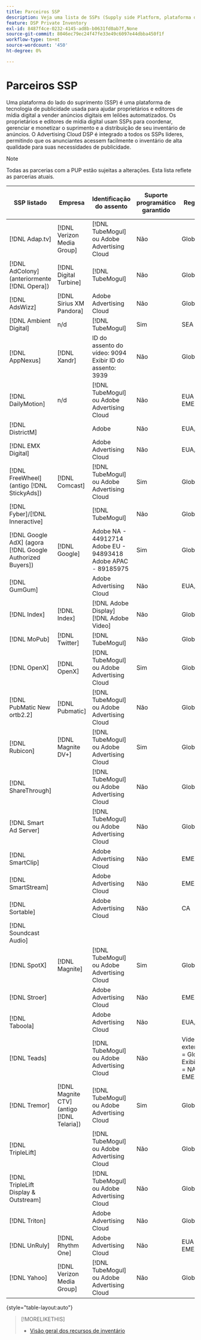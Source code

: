 ```yaml
---
title: Parceiros SSP
description: Veja uma lista de SSPs (Supply side Platform, plataforma do lado do suprimento disponível) e parceiros de intercâmbio abertos.
feature: DSP Private Inventory
exl-id: 8487f4ce-0232-4145-ad8b-b0631fd0ab7f,None
source-git-commit: 8046ec79ec24f47fe33e49c6097e44dbba450f1f
workflow-type: tm+mt
source-wordcount: '450'
ht-degree: 0%

---
```


# Parceiros SSP

Uma plataforma do lado do suprimento (SSP) é uma plataforma de tecnologia de publicidade usada para ajudar proprietários e editores de mídia digital a vender anúncios digitais em leilões automatizados. Os proprietários e editores de mídia digital usam SSPs para coordenar, gerenciar e monetizar o suprimento e a distribuição de seu inventário de anúncios. O Advertising Cloud DSP é integrado a todos os SSPs líderes, permitindo que os anunciantes acessem facilmente o inventário de alta qualidade para suas necessidades de publicidade.

>[!NOTE]
>
>Todas as parcerias com a PUP estão sujeitas a alterações. Esta lista reflete as parcerias atuais.

| SSP listado | Empresa | Identificação do assento | Suporte programático garantido | Região | Moeda suportada | Desktop de vídeo | Vídeo móvel | Vídeo CTV | Desktop de exibição | Exibir móvel | Exibição nativa | Desktop de áudio e móvel |
|--- |--- |--- |--- |--- |--- |--- |--- |--- |--- |--- |--- |--- |
| [!DNL Adap.tv] | [!DNL Verizon Media Group] | [!DNL TubeMogul] ou Adobe Advertising Cloud | Não | Global | USD | X | X | X |  |  |  |  |
| [!DNL AdColony] (anteriormente  [!DNL Opera]) | [!DNL Digital Turbine] | [!DNL TubeMogul] | Não | Global | USD |  | x |  |  |  |  |  |
| [!DNL AdsWizz] | [!DNL Sirius XM Pandora] | Adobe Advertising Cloud | Não | Global | USD, EUR, GBP |  |  |  |  |  |  | x |
| [!DNL Ambient Digital] | n/d | [!DNL TubeMogul] | Sim | SEA | USD |  | x |  | x |  |  | x |
| [!DNL AppNexus] | [!DNL Xandr] | ID do assento do vídeo: 9094<br>Exibir ID do assento: 3939 | Não | Global | USD | x | x | x | x | x |  |  |
| [!DNL DailyMotion] | n/d | [!DNL TubeMogul] ou Adobe Advertising Cloud | Não | EUA + EMEA | USD, EUR | x | x | x |  |  |  |  |
| [!DNL DistrictM] |  | Adobe | Não | EUA/CA | USD |  |  |  | x | x |  |  |
| [!DNL EMX Digital] |  | Adobe Advertising Cloud | Não | EUA/CA | USD | x | x | x |  |  |  |  |
| [!DNL FreeWheel] (antigo  [!DNL StickyAds]) | [!DNL Comcast] | [!DNL TubeMogul] ou Adobe Advertising Cloud | Sim | Global | USD, EUR, AUD, GBP | x | x | x |  |  |  |  |
| [!DNL Fyber]/[!DNL Inneractive] |  | [!DNL TubeMogul] | Não | Global | USD | x | x |  |  |  |  |  |
| [!DNL Google AdX] (agora  [!DNL Google Authorized Buyers]) | [!DNL Google] | Adobe NA - 44912714<br>Adobe EU - 94893418<br>Adobe APAC - 89185975 | Sim | Global | USD, BRL | x | x | x | x | x |  | x |
| [!DNL GumGum] |  | Adobe Advertising Cloud | Não | EUA/CA | USD | x | x |  | x | x |  |  |
| [!DNL Index] | [!DNL Index] | [!DNL Adobe Display]<br>[!DNL Adobe Video] | Não | Global | USD | x | x | x | x | x |  |  |
| [!DNL MoPub] | [!DNL Twitter] | [!DNL TubeMogul] | Não | Global | USD |  | x |  |  |  |  |  |
| [!DNL OpenX] | [!DNL OpenX] | [!DNL TubeMogul] ou Adobe Advertising Cloud | Sim | Global | USD | x |  |  | x | x |  |  |
| [!DNL PubMatic New ortb2.2] | [!DNL Pubmatic] | [!DNL TubeMogul] ou Adobe Advertising Cloud | Não | Global | USD | x | x | x | x | x |  |  |
| [!DNL Rubicon] | [!DNL Magnite DV+] | [!DNL TubeMogul] ou Adobe Advertising Cloud | Sim | Global | USD | x | x | x | x | x |  | x |
| [!DNL ShareThrough] |  | [!DNL TubeMogul] ou Adobe Advertising Cloud | Não | Global | USD | x | x |  | x | x | x |  |
| [!DNL Smart Ad Server] |  | [!DNL TubeMogul] ou Adobe Advertising Cloud | Não | Global | USD, EUR | x | x |  | x | x |  |  |
| [!DNL SmartClip] |  | Adobe Advertising Cloud | Não | EMEA | Todas as Moedas | x | x | x | x | x |  |  |
| [!DNL SmartStream] |  | Adobe Advertising Cloud | Não | EMEA | EUR, USD | x | x |  |  |  |  |  |
| [!DNL Sortable] |  | Adobe Advertising Cloud | Não | CA | USD |  |  |  | x | x |  |  |
| [!DNL Soundcast Audio] |  |  |  |  |  |  |  |  |  |  |  |  |
| [!DNL SpotX] | [!DNL Magnite] | [!DNL TubeMogul] ou Adobe Advertising Cloud | Sim | Global | USD | x | x | x |  |  |  |  |
| [!DNL Stroer] |  | Adobe Advertising Cloud | Não | EMEA | USD | x | x |  | x | x |  |  |
| [!DNL Taboola] |  | Adobe Advertising Cloud | Não | EUA/CA | USD | x | x |  |  |  |  |  |
| [!DNL Teads] |  | [!DNL TubeMogul] ou Adobe Advertising Cloud | Não | Vídeo externo = Global<br>Exibição = NA + EMEA | USD | x | x |  | x | x |  |  |
| [!DNL Tremor] | [!DNL Magnite CTV] (antigo  [!DNL Telaria]) | [!DNL TubeMogul] ou Adobe Advertising Cloud | Sim | Global | AUD, USD | x | x | x |  |  |  |  |
| [!DNL TripleLift] |  | [!DNL TubeMogul] ou Adobe Advertising Cloud | Não | Global | USD |  |  |  |  |  | x |  |
| [!DNL TripleLift Display & Outstream] |  | [!DNL TubeMogul] ou Adobe Advertising Cloud | Não | Global | USD | x | x |  | x | x |  |  |
| [!DNL Triton] |  | Adobe Advertising Cloud | Não | Global | USD |  |  |  |  |  |  | x |
| [!DNL UnRuly] | [!DNL Rhythm One] | Adobe Advertising Cloud | Não | EUA + EMEA | USD | x | x |  |  |  |  |  |
| [!DNL Yahoo] | [!DNL Verizon Media Group] | [!DNL TubeMogul] ou Adobe Advertising Cloud | Não | Global | USD |  |  |  | x | x |  |  |

{style=&quot;table-layout:auto&quot;}

>[!MORELIKETHIS]
>
>* [Visão geral dos recursos de inventário](inventory-overview.md)


